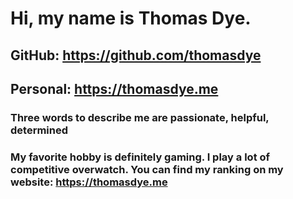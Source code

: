 # Hi, my name is Thomas Dye.

## GitHub: https://github.com/thomasdye
## Personal: https://thomasdye.me

### Three words to describe me are passionate, helpful, determined

### My favorite hobby is definitely gaming. I play a lot of competitive overwatch. You can find my ranking on my website: https://thomasdye.me


